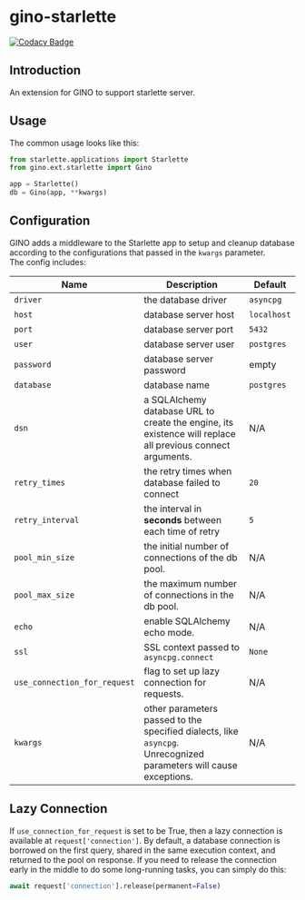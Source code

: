 # gino-starlette

[![Codacy Badge](https://api.codacy.com/project/badge/Grade/0bec53f18d3b49aea6f558a269df318a)](https://app.codacy.com/gh/python-gino/gino-starlette?utm_source=github.com&utm_medium=referral&utm_content=python-gino/gino-starlette&utm_campaign=Badge_Grade_Settings)

## Introduction

An extension for GINO to support starlette server.

## Usage

The common usage looks like this:

```python
from starlette.applications import Starlette
from gino.ext.starlette import Gino

app = Starlette()
db = Gino(app, **kwargs)
```

## Configuration

GINO adds a middleware to the Starlette app to setup and cleanup database according to the configurations that passed in the `kwargs` parameter.  
The config includes:

| Name                         | Description                                                                                                       | Default     |
| ---------------------------- | ----------------------------------------------------------------------------------------------------------------- | ----------- |
| `driver`                     | the database driver                                                                                               | `asyncpg`   |
| `host`                       | database server host                                                                                              | `localhost` |
| `port`                       | database server port                                                                                              | `5432`      |
| `user`                       | database server user                                                                                              | `postgres`  |
| `password`                   | database server password                                                                                          | empty       |
| `database`                   | database name                                                                                                     | `postgres`  |
| `dsn`                        | a SQLAlchemy database URL to create the engine, its existence will replace all previous connect arguments.        | N/A         |
| `retry_times`                | the retry times when database failed to connect                                                                   | `20`        |
| `retry_interval`             | the interval in **seconds** between each time of retry                                                                | `5`         |
| `pool_min_size`              | the initial number of connections of the db pool.                                                                 | N/A         |
| `pool_max_size`              | the maximum number of connections in the db pool.                                                                 | N/A         |
| `echo`                       | enable SQLAlchemy echo mode.                                                                                      | N/A         |
| `ssl`                        | SSL context passed to `asyncpg.connect`                                                                           | `None`      |
| `use_connection_for_request` | flag to set up lazy connection for requests.                                                                      | N/A         |
| `kwargs`                     | other parameters passed to the specified dialects, like `asyncpg`. Unrecognized parameters will cause exceptions. | N/A         |

## Lazy Connection

If `use_connection_for_request` is set to be True, then a lazy connection is available at `request['connection']`. By default, a database connection is borrowed on the first query, shared in the same execution context, and returned to the pool on response. If you need to release the connection early in the middle to do some long-running tasks, you can simply do this:

```python
await request['connection'].release(permanent=False)
```
